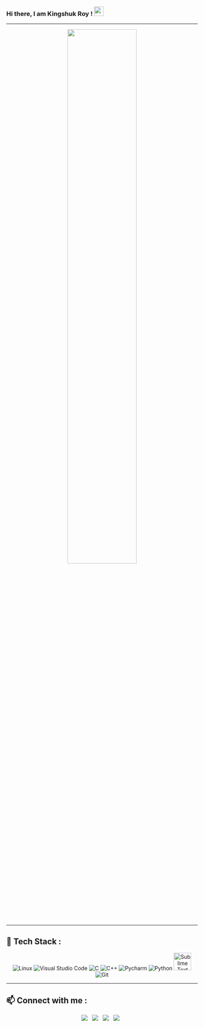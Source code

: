 ### Hi there, I am Kingshuk Roy ! <img src="https://raw.githubusercontent.com/MartinHeinz/MartinHeinz/master/wave.gif" width="25px">

---
<div align=center>
  
<img src="https://media1.giphy.com/media/RbDKaczqWovIugyJmW/giphy.gif?cid=ecf05e479payps8c8spoxbwaw2hq2xq1h7kq4mnkmvrdqr1q&rid=giphy.gif&ct=g" width =60%>
</div>
<!--## ⚡ GitHub Stats :

<div align=center>

[![Top Langs](https://github-readme-stats.vercel.app/api/top-langs/?username=Whitedevilfury&theme=radical&layout=compact&show_icons=true)](https://github.com/Whitedevilfury)&nbsp;
[![Kingshuk Roy's GitHub stats](https://github-readme-stats.vercel.app/api?username=Whitedevilfury&show_icons=true&theme=gruvbox&hide_border=true)](https://github.com/Whitedevilfury)
</div>-->

---

## 🧰 Tech Stack : 
<div align=center>  

<img src="https://img.icons8.com/color/48/000000/linux.png" title="Linux" >
<img src="https://img.icons8.com/color/48/000000/visual-studio-code-2019.png" title="Visual Studio Code" >  
<img src="https://img.icons8.com/color/50/000000/c-programming.png" title="C" >
<img src="https://img.icons8.com/color/48/000000/c-plus-plus-logo.png" title="C++" >
<img src="https://img.icons8.com/color/48/000000/pycharm.png" title="Pycharm" >
<img src="https://img.icons8.com/color/48/000000/python.png" title="Python" >
<img src="https://i.pinimg.com/originals/a5/5c/95/a55c95d456f53c3961f50aa94d2a93c0.png" title="Sublime Text" height=46 width=46>
<img src="https://img.icons8.com/color/48/000000/git.png" title="Git" >
  
  
  
  
<!--<img src="https://raw.githubusercontent.com/github/explore/80688e429a7d4ef2fca1e82350fe8e3517d3494d/topics/html/html.png" title="HTML" height=50 width=55>
<img src="https://raw.githubusercontent.com/github/explore/80688e429a7d4ef2fca1e82350fe8e3517d3494d/topics/css/css.png" title="CSS" height=50 width=55>
<img src="https://img.icons8.com/color/48/000000/java.png" title="Java" >
<img src="https://img.icons8.com/color/48/000000/javascript.png" title="JavaScript" >
<img src="https://img.icons8.com/color/48/000000/mongodb.png" title="MongoDB" > -->
</div>

---

## 📫 Connect with me :
<div align=center>

<a href="https://twitter.com/Kingshu26924326" alt="Kingshuk Roy | Twitter"><img src="https://img.icons8.com/color/48/000000/twitter--v1.png" ></a> &nbsp;
<a href="https://www.instagram.com/kingshuk_darkgod/" alt="Kingshuk Roy | Instagram"><img src="https://img.icons8.com/fluent/48/000000/instagram-new.png" ></a> &nbsp;
<a href="https://www.linkedin.com/in/kingshuk-roy-2001/" alt="Kingshuk Roy | LinkedIn"><img src="https://img.icons8.com/fluent/48/000000/linkedin.png" ></a> &nbsp;
<a href="https://www.facebook.com/kingshuk.roy.7549/" alt="Kingshuk Roy | Facebook"><img src="https://img.icons8.com/fluent/48/000000/facebook-new.png" ></a> &nbsp;
</div>
  


  



